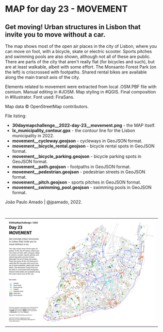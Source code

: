 <h1>MAP for day 23 - MOVEMENT</h1>
<h2>Get moving! Urban structures in Lisbon that invite you to move without a car.</h2>
<p>The map shows most of the open air places in the city of Lisbon, where you can move on foot, with a bicycle, skate or electric scooter.
Sports pitches and swimming pools are also shown, although not all of these are public. There are parts of the city that aren't really 
flat (for bicycles and such), but are at least walkable, albeit with some effort. The Monsanto Forest Park (on the left) is criscrossed 
with footpaths. Shared rental bikes are available along the main transit axis of the city. </p>
<p>Elements related to movement were extracted from local .OSM.PBF file with osmium. Manual editing in #JOSM. Map styling in #QGIS. 
Final composition in #Illustrator. Font used: FiraSans.</p>
<p>Map data © OpenStreetMap contributors.</p>
<p>File listing:</p>
<ul>
  <li><b>30daymapchallenge__2022-day-23__movement.png</b> - the MAP itself.</li>
  <li><b>lx_municipality_contour.gpx</b> - the contour line for the Lisbon municipality in 2022.</li>
  <li><b>movement__cycleway.geojson</b> - cycleways in GeoJSON format.</li>
  <li><b>movement__bicycle_rental.geojson</b> - bicycle rental spots in GeoJSON format.</li>
  <li><b>movement__bicycle_parking.geojson</b> - bicycle parking spots in GeoJSON format.</li>
  <li><b>movement__path.geojson</b> - footpaths in GeoJSON format.</li>
  <li><b>movement__pedestrian.geojson</b> - pedestrian streets in GeoJSON format.</li>
  <li><b>movement__pitch.geojson</b> - sports pitches in GeoJSON format.</li>
  <li><b>movement__swimming_pool.geojson</b> - swimming pools in GeoJSON format.</li>
  </ul>
<p>João Paulo Amado | @jpamado, 2022.</p>
<p>&nbsp;</p>
<table>
<tr>
<td style="border:thin #000">
<img src="30daymapchallenge__2022-day-23__movement.png" width=auto>
</td>
</tr>
</table>
